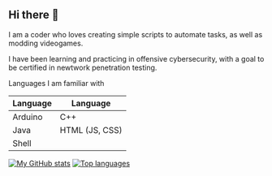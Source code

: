 ## Hi there 👋

I am a coder who loves creating simple scripts to automate tasks, as well as modding videogames. 

I have been learning and practicing in offensive cybersecurity, with a goal to be certified in newtwork penetration testing.

Languages I am familiar with

Language      | Language
------------- | -------------
Arduino       | C++
Java          | HTML (JS, CSS)
Shell         | 

[![My GitHub stats](https://github-readme-stats.vercel.app/api?username=TheGreatPintoJ&show_icons=true&theme=transparent&hide_border=true)](https://github.com/TheGreatPintoJ)
[![Top languages](https://github-readme-stats.vercel.app/api/top-langs/?username=TheGreatPintoJ&show_icons=true&theme=transparent&hide_border=true&layout=compact)](https://github.com/TheGreatPintoJ)